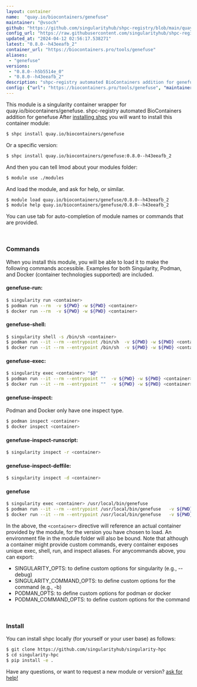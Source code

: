 ```yaml
---
layout: container
name:  "quay.io/biocontainers/genefuse"
maintainer: "@vsoch"
github: "https://github.com/singularityhub/shpc-registry/blob/main/quay.io/biocontainers/genefuse/container.yaml"
config_url: "https://raw.githubusercontent.com/singularityhub/shpc-registry/main/quay.io/biocontainers/genefuse/container.yaml"
updated_at: "2024-04-12 02:56:17.538271"
latest: "0.8.0--h43eeafb_2"
container_url: "https://biocontainers.pro/tools/genefuse"
aliases:
 - "genefuse"
versions:
 - "0.8.0--h5b5514e_0"
 - "0.8.0--h43eeafb_2"
description: "shpc-registry automated BioContainers addition for genefuse"
config: {"url": "https://biocontainers.pro/tools/genefuse", "maintainer": "@vsoch", "description": "shpc-registry automated BioContainers addition for genefuse", "latest": {"0.8.0--h43eeafb_2": "sha256:af3f5c0247c1fdf9aa899a94eb187843be41d74721219392aa3ab36545c94cde"}, "tags": {"0.8.0--h5b5514e_0": "sha256:72f2a460380436b279e621d476a303e55e48949ee7118e472382041e55515195", "0.8.0--h43eeafb_2": "sha256:af3f5c0247c1fdf9aa899a94eb187843be41d74721219392aa3ab36545c94cde"}, "docker": "quay.io/biocontainers/genefuse", "aliases": {"genefuse": "/usr/local/bin/genefuse"}}
---
```


This module is a singularity container wrapper for quay.io/biocontainers/genefuse.
shpc-registry automated BioContainers addition for genefuse
After [installing shpc](#install) you will want to install this container module:


```bash
$ shpc install quay.io/biocontainers/genefuse
```

Or a specific version:

```bash
$ shpc install quay.io/biocontainers/genefuse:0.8.0--h43eeafb_2
```

And then you can tell lmod about your modules folder:

```bash
$ module use ./modules
```

And load the module, and ask for help, or similar.

```bash
$ module load quay.io/biocontainers/genefuse/0.8.0--h43eeafb_2
$ module help quay.io/biocontainers/genefuse/0.8.0--h43eeafb_2
```

You can use tab for auto-completion of module names or commands that are provided.

<br>

### Commands

When you install this module, you will be able to load it to make the following commands accessible.
Examples for both Singularity, Podman, and Docker (container technologies supported) are included.

#### genefuse-run:

```bash
$ singularity run <container>
$ podman run --rm  -v ${PWD} -w ${PWD} <container>
$ docker run --rm  -v ${PWD} -w ${PWD} <container>
```

#### genefuse-shell:

```bash
$ singularity shell -s /bin/sh <container>
$ podman run --it --rm --entrypoint /bin/sh  -v ${PWD} -w ${PWD} <container>
$ docker run --it --rm --entrypoint /bin/sh  -v ${PWD} -w ${PWD} <container>
```

#### genefuse-exec:

```bash
$ singularity exec <container> "$@"
$ podman run --it --rm --entrypoint ""  -v ${PWD} -w ${PWD} <container> "$@"
$ docker run --it --rm --entrypoint ""  -v ${PWD} -w ${PWD} <container> "$@"
```

#### genefuse-inspect:

Podman and Docker only have one inspect type.

```bash
$ podman inspect <container>
$ docker inspect <container>
```

#### genefuse-inspect-runscript:

```bash
$ singularity inspect -r <container>
```

#### genefuse-inspect-deffile:

```bash
$ singularity inspect -d <container>
```


#### genefuse

```bash
$ singularity exec <container> /usr/local/bin/genefuse
$ podman run --it --rm --entrypoint /usr/local/bin/genefuse   -v ${PWD} -w ${PWD} <container> -c " $@"
$ docker run --it --rm --entrypoint /usr/local/bin/genefuse   -v ${PWD} -w ${PWD} <container> -c " $@"
```



In the above, the `<container>` directive will reference an actual container provided
by the module, for the version you have chosen to load. An environment file in the
module folder will also be bound. Note that although a container
might provide custom commands, every container exposes unique exec, shell, run, and
inspect aliases. For anycommands above, you can export:

 - SINGULARITY_OPTS: to define custom options for singularity (e.g., --debug)
 - SINGULARITY_COMMAND_OPTS: to define custom options for the command (e.g., -b)
 - PODMAN_OPTS: to define custom options for podman or docker
 - PODMAN_COMMAND_OPTS: to define custom options for the command

<br>

### Install

You can install shpc locally (for yourself or your user base) as follows:

```bash
$ git clone https://github.com/singularityhub/singularity-hpc
$ cd singularity-hpc
$ pip install -e .
```

Have any questions, or want to request a new module or version? [ask for help!](https://github.com/singularityhub/singularity-hpc/issues)